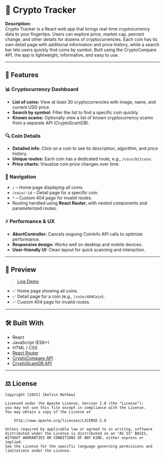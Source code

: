 # 💸 Crypto Tracker

**Description:**  
Crypto Tracker is a React web app that brings real-time cryptocurrency data to your fingertips. Users can explore price, market cap, percent change, and other details for dozens of cryptocurrencies. Each coin has its own detail page with additional information and price history, while a search bar lets users quickly find coins by symbol. Built using the CryptoCompare API, the app is lightweight, informative, and easy to use.

---

## 🌟 Features

### 📊 Cryptocurrency Dashboard
- **List of coins:** View at least 30 cryptocurrencies with image, name, and current USD price.
- **Search by symbol:** Filter the list to find a specific coin quickly.
- **Known scams:** Optionally view a list of known cryptocurrency scams from a separate API (CryptoScamDB).

### 🔍 Coin Details
- **Detailed info:** Click on a coin to see its description, algorithm, and price history.
- **Unique routes:** Each coin has a dedicated route, e.g., `/coin/bitcoin`.
- **Price charts:** Visualize coin price changes over time.

### 🚦 Navigation
- `/` – Home page displaying all coins.
- `/coin/:id` – Detail page for a specific coin.
- `*` – Custom 404 page for invalid routes.
- Routing handled using **React Router**, with nested components and parameterized routes.

### ⚡ Performance & UX
- **AbortController:** Cancels ongoing CoinInfo API calls to optimize performance.
- **Responsive design:** Works well on desktop and mobile devices.
- **User-friendly UI:** Clean layout for quick scanning and interaction.

---

## 📸 Preview

> [Live Demo](https://crypto-know-it-all.netlify.app/)

- ✅ Home page showing all coins.
- ✅ Detail page for a coin (e.g., `/coin/404Coin`).
- ✅ Custom 404 page for invalid routes.

---

## 🛠️ Built With

- React
- JavaScript (ES6+)
- HTML / CSS
- [React Router](https://reactrouter.com/)
- [CryptoCompare API](https://min-api.cryptocompare.com/)
- [CryptoScamDB API](https://min-api.cryptocompare.com/)

---

## ⚖️ License

    Copyright [2025] [Kelvin Mathew]

    Licensed under the Apache License, Version 2.0 (the "License");
    you may not use this file except in compliance with the License.
    You may obtain a copy of the License at

        http://www.apache.org/licenses/LICENSE-2.0

    Unless required by applicable law or agreed to in writing, software
    distributed under the License is distributed on an "AS IS" BASIS,
    WITHOUT WARRANTIES OR CONDITIONS OF ANY KIND, either express or implied.
    See the License for the specific language governing permissions and
    limitations under the License.
